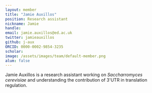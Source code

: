 ```yaml
---
layout: member
title: "Jamie Auxillos"
position: Research assistant
nickname: Jamie
handle: 
email: jamie.auxillos@ed.ac.uk
twitter: jamieauxillos
github: j-aux
ORCID: 0000-0002-9854-3235
scholar: 
image: /assets/images/team/default-member.png
alum: false
---
```


Jamie Auxillos is a research assistant working on *Saccharromyces cerevisiae* and understanding the contribution of 3'UTR in translation regulation.
